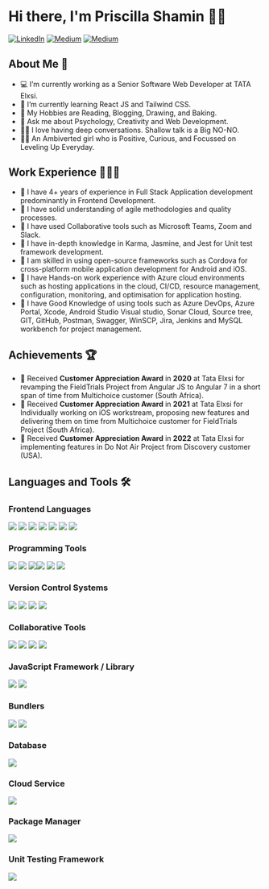 # Hi there, I'm Priscilla Shamin 👋🏼

[![LinkedIn](https://img.shields.io/badge/LinkedIn-blue?style=plastic&logo=linkedin&labelColor=blue)](https://www.linkedin.com/in/r-priscilla-shamin-918664bb/)    [![Medium](https://img.shields.io/badge/Medium-black?style=plastic&logo=medium&labelColor=black)](https://medium.com/@priscillashamin/)  [![Medium](https://img.shields.io/badge/Gmail-white?style=plastic&logo=gmail&labelColor=white)](mailto:priscillashamin12@gmail.com)

## About Me 🙂
- 💻 I’m currently working as a Senior Software Web Developer at TATA Elxsi.
- 🌱 I’m currently learning React JS and Tailwind CSS.
- 🎨 My Hobbies are Reading, Blogging, Drawing, and Baking.
- 💬 Ask me about Psychology, Creativity and Web Development.
- 🫶🏻 I love having deep conversations. Shallow talk is a Big NO-NO.
- 💃🏻 An Ambiverted girl who is Positive, Curious, and Focussed on Leveling Up Everyday.

## Work Experience 👩🏻‍💻
- 🔹 I have 4+ years of experience in Full Stack Application development predominantly in Frontend Development.
- 🔸 I have solid understanding of agile methodologies and quality processes. 
- 🔹 I have used Collaborative tools such as Microsoft Teams, Zoom and Slack.
- 🔸 I have in-depth knowledge in Karma, Jasmine, and Jest for Unit test framework development. 
- 🔹 I am skilled in using open-source frameworks such as Cordova for cross-platform mobile application development for Android and iOS.
- 🔸 I have Hands-on work experience with Azure cloud environments such as hosting applications in the cloud, CI/CD, resource management, configuration, monitoring, and optimisation for application hosting.
- 🔹 I have Good Knowledge of using tools such as Azure DevOps, Azure Portal, Xcode, Android Studio Visual studio, Sonar Cloud, Source tree, GIT, GitHub, Postman, Swagger, WinSCP, Jira, Jenkins and MySQL workbench for project management.

## Achievements 🏆
- 🥇 Received **Customer Appreciation Award** in **2020** at Tata Elxsi for revamping the FieldTrials Project from Angular JS to Angular 7 in a short span of time from Multichoice customer (South Africa).
- 🥈 Received **Customer Appreciation Award** in **2021** at Tata Elxsi for Individually working on iOS workstream, proposing new features and delivering them on time from Multichoice customer for FieldTrials Project (South Africa).
- 🥉 Received **Customer Appreciation Award** in **2022** at Tata Elxsi for implementing features in Do Not Air Project from Discovery customer (USA).

## Languages and Tools 🛠️
### Frontend Languages
![](https://img.icons8.com/color/48/null/html-5--v1.png) ![](https://img.icons8.com/color/48/null/css3.png)
![](https://img.icons8.com/color/48/null/javascript--v1.png) ![](https://img.icons8.com/color/48/null/typescript.png)
![](https://img.icons8.com/color/48/null/sass-avatar.png) ![](https://img.icons8.com/color/48/null/bootstrap.png)
![](https://img.icons8.com/fluency/48/null/tailwind_css.png)

### Programming Tools
![](https://img.icons8.com/color/48/null/visual-studio--v2.png) ![](https://img.icons8.com/color/48/null/xcode.png)
![](https://img.icons8.com/color/48/null/android-studio--v3.png)![](https://img.icons8.com/color/48/null/cloud-function.png) ![](https://img.icons8.com/external-tal-revivo-color-tal-revivo/44/null/external-postman-is-the-only-complete-api-development-environment-logo-color-tal-revivo.png)
![](https://img.icons8.com/fluency/48/null/node-js.png)

### Version Control Systems
![](https://img.icons8.com/color/48/000000/git.png) ![](https://img.icons8.com/3d-fluency/48/null/github.png)
![](https://img.icons8.com/color/48/null/jenkins.png) ![](https://img.icons8.com/color/40/null/jira.png) 

### Collaborative Tools
![](https://img.icons8.com/fluency/48/null/microsoft-teams-2019.png) ![](https://img.icons8.com/3d-fluency/48/null/zoom.png) ![](https://img.icons8.com/3d-fluency/48/null/discord-logo.png) ![](https://img.icons8.com/color/48/null/slack-new.png)

### JavaScript Framework / Library
![](https://img.icons8.com/color/48/null/angularjs.png) ![](https://img.icons8.com/plasticine/48/null/react.png)

### Bundlers
![](https://img.icons8.com/dusk/48/null/webpack.png) ![](https://img.icons8.com/fluency/48/null/package.png)

### Database
![](https://img.icons8.com/color/48/null/mysql-logo.png)

### Cloud Service
![](https://img.icons8.com/color/48/null/azure-1.png)

### Package Manager
![](https://img.icons8.com/color/48/null/npm.png)

### Unit Testing Framework
![](https://img.icons8.com/external-tal-revivo-shadow-tal-revivo/48/null/external-jest-can-collect-code-coverage-information-from-entire-projects-logo-shadow-tal-revivo.png) 
